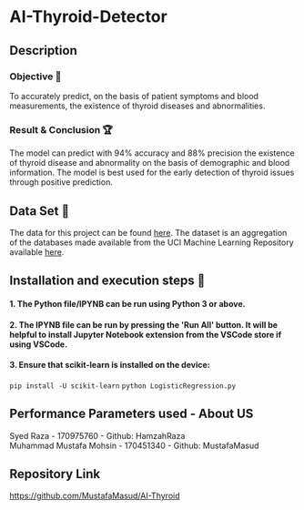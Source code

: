 # AI-Thyroid-Detector

## Description
### Objective :dart:
To accurately predict, on the basis of patient symptoms and blood measurements, the existence of thyroid diseases and abnormalities.

### Result & Conclusion :trophy:
The model can predict with 94% accuracy and 88% precision the existence of thyroid disease and abnormality on the basis of demographic and blood information. The model is best used for the early detection of thyroid issues through positive prediction.

## Data Set :pencil:
The data for this project can be found [here](https://www.kaggle.com/datasets/emmanuelfwerr/thyroid-disease-data?resource=download). The dataset is an aggregation of the databases made available from the UCI Machine Learning Repository available [here](https://archive.ics.uci.edu/ml/datasets/thyroid+disease). 

## Installation and execution steps :battery:
#### 1. The Python file/IPYNB can be run using Python 3 or above.
#### 2. The IPYNB file can be run by pressing the 'Run All' button. It will be helpful to install Jupyter Notebook extension from the VSCode store if using VSCode.
#### 3. Ensure that scikit-learn is installed on the device:
```pip install -U scikit-learn```
```python LogisticRegression.py```

## Performance Parameters used - About US
Syed Raza - 170975760 - Github: HamzahRaza </br>
Muhammad Mustafa Mohsin - 170451340 - Github: MustafaMasud

## Repository Link
https://github.com/MustafaMasud/AI-Thyroid
